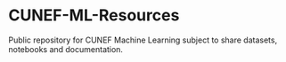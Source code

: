 # CUNEF-ML-Resources
Public repository for CUNEF Machine Learning subject to share datasets, notebooks and documentation.
